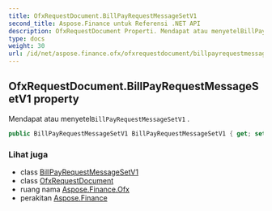 ```yaml
---
title: OfxRequestDocument.BillPayRequestMessageSetV1
second_title: Aspose.Finance untuk Referensi .NET API
description: OfxRequestDocument Properti. Mendapat atau menyetelBillPayRequestMessageSetV1 .
type: docs
weight: 30
url: /id/net/aspose.finance.ofx/ofxrequestdocument/billpayrequestmessagesetv1/
---
```

## OfxRequestDocument.BillPayRequestMessageSetV1 property

Mendapat atau menyetel`BillPayRequestMessageSetV1` .

```csharp
public BillPayRequestMessageSetV1 BillPayRequestMessageSetV1 { get; set; }
```

### Lihat juga

* class [BillPayRequestMessageSetV1](../../billpayrequestmessagesetv1/)
* class [OfxRequestDocument](../)
* ruang nama [Aspose.Finance.Ofx](../../ofxrequestdocument/)
* perakitan [Aspose.Finance](../../../)


